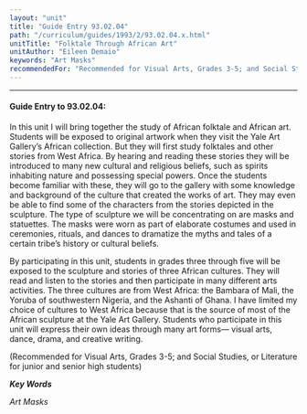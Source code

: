 ```yaml
---
layout: "unit"
title: "Guide Entry 93.02.04"
path: "/curriculum/guides/1993/2/93.02.04.x.html"
unitTitle: "Folktale Through African Art"
unitAuthor: "Eileen Demaio"
keywords: "Art Masks"
recommendedFor: "Recommended for Visual Arts, Grades 3-5; and Social Studies, or Literature for junior and senior high students"
---
```

<body>
<hr/>
<h4>
Guide Entry to 93.02.04:
</h4>
In this unit I will bring together the study of African folktale and African art. Students will be exposed to original artwork when they visit the Yale Art Gallery’s African collection. But they will first study folktales and other stories from West Africa. By hearing and reading these stories they will be introduced to many new cultural and religious beliefs, such as spirits inhabiting nature and possessing special powers. Once the students become familiar with these, they will go to the gallery with some knowledge and background of the culture that created the works of art. They may even be able to find some of the characters from the stories depicted in the sculpture. The type of sculpture we will be concentrating on are masks and statuettes. The masks were worn as part of elaborate costumes and used in ceremonies, rituals, and dances to dramatize the myths and tales of a certain tribe’s history or cultural beliefs.
<p>
By participating in this unit, students in grades three through five will be exposed to the sculpture and stories of three African cultures. They will read and listen to the stories and then participate in many different arts activities. The three cultures are from West Africa: the Bambara of Mali, the Yoruba of southwestern Nigeria, and the Ashanti of Ghana. I have limited my choice of cultures to West Africa because that is the source of most of the African sculpture at the Yale Art Gallery. Students who participate in this unit will express their own ideas through many art forms— visual arts, dance, drama, and creative writing.
</p>
<p>
(Recommended for Visual Arts, Grades 3-5; and Social Studies, or Literature for junior and senior high students)
</p>
<p>
<b>
<i>
Key Words
</i>
</b>
<br/>
</p>
<p>
<i>
Art Masks
</i>
</p>
</body>
